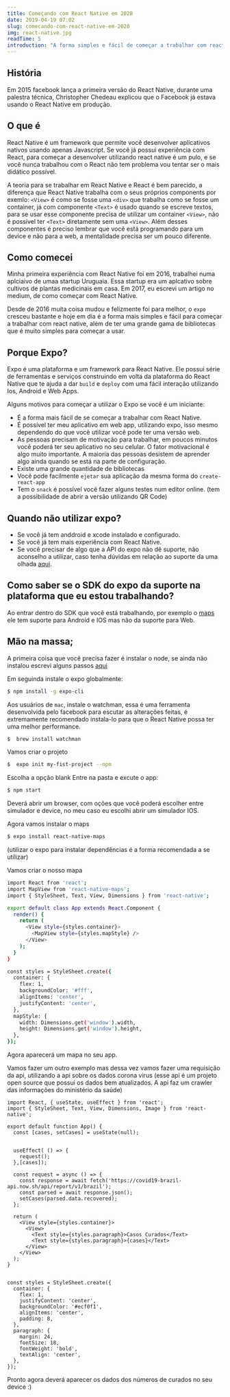 ```yaml
---
title: Começando com React Native em 2020
date: 2019-04-19 07:02
slug: comecando-com-react-native-em-2020 
img: react-native.jpg
readTime: 5
introduction: "A forma simples e fácil de começar a trabalhar com react native"
---
```



## História
Em 2015 facebook lança a primeira versão do React Native, durante uma palestra técnica, Christopher Chedeau explicou que o Facebook já estava usando o React Native em produção.

## O que é
React Native é um framework que permite você desenvolver aplicativos nativos usando apenas Javascript. Se você já possui experiência com React, para começar a desenvolver utilizando react native é um pulo, e se você nunca trabalhou com o React não tem problema vou tentar ser o mais didático possível. 

A teoria para se trabalhar em React Native e React é bem parecido, a diferença que React Native trabalha com o seus próprios components por exemlo:  `<View>` é como se fosse uma `<div>` que trabalha como se fosse um container, já com componente `<Text>` é usado quando se escreve textos, para se usar esse componente precisa de utilizar um container `<View>`, não é possível ter `<Text>` diretamente sem uma `<View>`. Além desses componentes é preciso lembrar que você está programando para um device e não para a web, a mentalidade precisa ser um pouco diferente.


## Como comecei
Minha primeira experiência com React Native foi em 2016, trabalhei numa aplciaivo de umaa startup Uruguaia. Essa startup era um aplcativo sobre cultivos de plantas medicinais em casa. 
Em 2017, eu escrevi um artigo no <a hre="https://medium.com/@victorferraz/come%C3%A7ando-com-react-native-9e0717ca4587">medium</a>, de como começar com React Native.

Desde de 2016 muita coisa mudou e felizmente foi para melhor, o `expo` cresceu bastante e hoje em dia é a forma mais simples e fácil para começar a trabalhar com react native, além de ter uma grande gama de bibliotecas que é muito simples para começar a usar.

## Porque Expo?
Expo é uma plataforma e um framework para React Native. Ele possui série de ferramentas e serviços construindo em volta da plataforma do React Native que te ajuda a dar `build` e `deploy` com uma fácil interação utilizando Ios, Android e Web Apps.

Alguns motivos para começar a utilizar o Expo se você é um iniciante:

 - É a forma mais fácil de se começar a trabalhar com React Native.
 - É possível ter meu aplicativo em web app, utilizando expo, isso mesmo dependendo do que você utilizar você pode ter uma versão web.
 - As pessoas precisam de motivação para trabalhar, em poucos minutos você poderá ter seu aplicativo no seu celular. O fator motivacional é algo muito importante. A maioria das pessoas desistem de aprender algo ainda quando se está  na parte de configuração.
 - Existe uma grande quantidade de bibliotecas
 - Você pode facilmente `ejetar` sua aplicação da mesma forma do `create-react-app`
 - Tem o `snack` é possível você fazer alguns testes num editor online. (tem a possibilidade de abrir a versão utilizando QR Code)

 ## Quando não utilizar expo?
 - Se você já tem anddroid e xcode instalado e configurado.
 - Se você já tem mais experiência com React Native.
 - Se você precisar de algo que a API do expo não dê suporte, não aconselho a utilizar, caso tenha dúvidas em relação ao suporte da uma olhada <a href="https://docs.expo.io/versions/v37.0.0/sdk/overview/">aqui</a>. 

## Como saber se o SDK do expo da suporte na plataforma que eu estou trabalhando?
Ao entrar dentro do SDK que você está trabalhando, por exemplo o <a href="https://docs.expo.io/versions/v37.0.0/sdk/map-view/">maps</a> ele tem suporte para Android e IOS mas não da suporte para Web.


## Mão na massa;
A primeira coisa que você precisa fazer é instalar o node, se ainda não instalou escrevi alguns passos <a href="/comecando-com-node"> aqui</a>

Em seguinda instale o expo globalmente:
```sh
$ npm install -g expo-cli
```

Aos usuários de `mac`, instale o watchman, essa é uma ferramenta desenvolvida pelo facebook para escutar as alterações feitas, é extremamente recomendado instala-lo para que o React Native possa ter uma melhor performance.

```sh
$  brew install watchman
```

Vamos criar o projeto

```sh
$  expo init my-fist-project --npm
```

Escolha a opção blank
Entre na pasta e excute o app:

```sh
$ npm start
```

Deverá abrir um browser, com oções que você poderá escolher entre simulador e device, no meu caso eu escolhi abrir
um simulador IOS.


Agora vamos instalar o maps


```sh
$ expo install react-native-maps
```
(utilizar o expo para instalar dependências é a forma recomendada a se utilizar)

Vamos criar o nosso mapa

```sh
import React from 'react';
import MapView from 'react-native-maps';
import { StyleSheet, Text, View, Dimensions } from 'react-native';

export default class App extends React.Component {
  render() {
    return (
      <View style={styles.container}>
        <MapView style={styles.mapStyle} />
      </View>
    );
  }
}

const styles = StyleSheet.create({
  container: {
    flex: 1,
    backgroundColor: '#fff',
    alignItems: 'center',
    justifyContent: 'center',
  },
  mapStyle: {
    width: Dimensions.get('window').width,
    height: Dimensions.get('window').height,
  },
});
```

Agora aparecerá um mapa no seu app. 

Vamos fazer um outro exemplo mas dessa vez vamos fazer uma requisição da api, utilizando a api sobre os dados corona virus
(esse api é um projeto open source que possui os dados bem atualizados. A api faz um crawler das informações do ministério da saúde)

```
import React, { useState, useEffect } from 'react';
import { StyleSheet, Text, View, Dimensions, Image } from 'react-native';

export default function App() {
  const [cases, setCases] = useState(null);


  useEffect( () => {
    request();
  },[cases]);

  const request = async () => {
    const response = await fetch('https://covid19-brazil-api.now.sh/api/report/v1/brazil');
    const parsed = await response.json();
    setCases(parsed.data.recovered);
  };

  return (
    <View style={styles.container}>
      <View>
        <Text style={styles.paragraph}>Casos Curados</Text>
        <Text style={styles.paragraph}>{cases}</Text>
      </View>
    </View>
  );
}


const styles = StyleSheet.create({
  container: {
    flex: 1,
    justifyContent: 'center',
    backgroundColor: '#ecf0f1',
    alignItems: 'center',
    padding: 8,
  },
  paragraph: {
    margin: 24,
    fontSize: 18,
    fontWeight: 'bold',
    textAlign: 'center',
  },
});
```
Pronto agora deverá aparecer os dados dos números de curados no seu device :)

